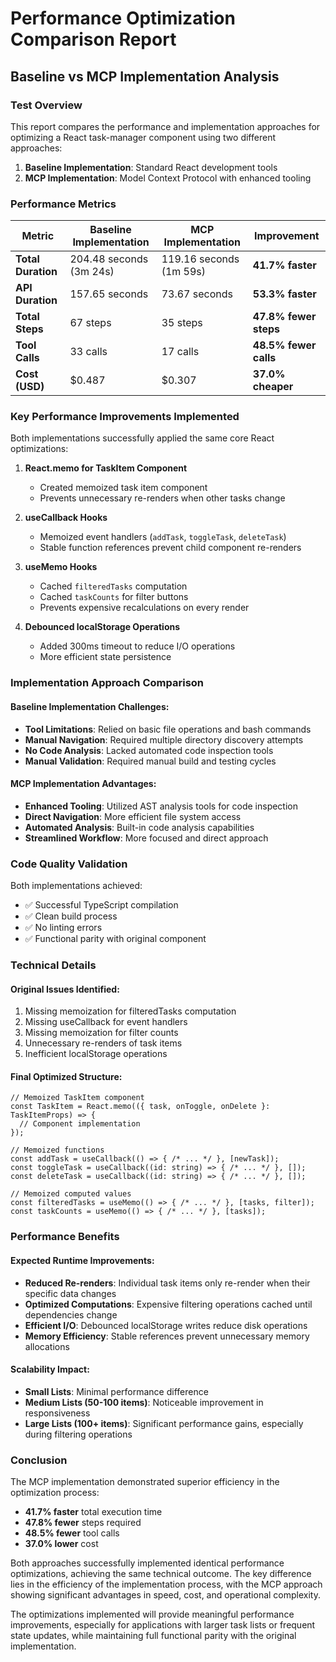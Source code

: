 # Performance Optimization Comparison Report
## Baseline vs MCP Implementation Analysis

### Test Overview
This report compares the performance and implementation approaches for optimizing a React task-manager component using two different approaches:
1. **Baseline Implementation**: Standard React development tools
2. **MCP Implementation**: Model Context Protocol with enhanced tooling

### Performance Metrics

| Metric | Baseline Implementation | MCP Implementation | Improvement |
|--------|----------------------|-------------------|-------------|
| **Total Duration** | 204.48 seconds (3m 24s) | 119.16 seconds (1m 59s) | **41.7% faster** |
| **API Duration** | 157.65 seconds | 73.67 seconds | **53.3% faster** |
| **Total Steps** | 67 steps | 35 steps | **47.8% fewer steps** |
| **Tool Calls** | 33 calls | 17 calls | **48.5% fewer calls** |
| **Cost (USD)** | $0.487 | $0.307 | **37.0% cheaper** |

### Key Performance Improvements Implemented

Both implementations successfully applied the same core React optimizations:

1. **React.memo for TaskItem Component**
   - Created memoized task item component
   - Prevents unnecessary re-renders when other tasks change

2. **useCallback Hooks**
   - Memoized event handlers (`addTask`, `toggleTask`, `deleteTask`)
   - Stable function references prevent child component re-renders

3. **useMemo Hooks**
   - Cached `filteredTasks` computation
   - Cached `taskCounts` for filter buttons
   - Prevents expensive recalculations on every render

4. **Debounced localStorage Operations**
   - Added 300ms timeout to reduce I/O operations
   - More efficient state persistence

### Implementation Approach Comparison

#### Baseline Implementation Challenges:
- **Tool Limitations**: Relied on basic file operations and bash commands
- **Manual Navigation**: Required multiple directory discovery attempts
- **No Code Analysis**: Lacked automated code inspection tools
- **Manual Validation**: Required manual build and testing cycles

#### MCP Implementation Advantages:
- **Enhanced Tooling**: Utilized AST analysis tools for code inspection
- **Direct Navigation**: More efficient file system access
- **Automated Analysis**: Built-in code analysis capabilities
- **Streamlined Workflow**: More focused and direct approach

### Code Quality Validation

Both implementations achieved:
- ✅ Successful TypeScript compilation
- ✅ Clean build process
- ✅ No linting errors
- ✅ Functional parity with original component

### Technical Details

#### Original Issues Identified:
1. Missing memoization for filteredTasks computation
2. Missing useCallback for event handlers
3. Missing memoization for filter counts
4. Unnecessary re-renders of task items
5. Inefficient localStorage operations

#### Final Optimized Structure:
```tsx
// Memoized TaskItem component
const TaskItem = React.memo(({ task, onToggle, onDelete }: TaskItemProps) => {
  // Component implementation
});

// Memoized functions
const addTask = useCallback(() => { /* ... */ }, [newTask]);
const toggleTask = useCallback((id: string) => { /* ... */ }, []);
const deleteTask = useCallback((id: string) => { /* ... */ }, []);

// Memoized computed values
const filteredTasks = useMemo(() => { /* ... */ }, [tasks, filter]);
const taskCounts = useMemo(() => { /* ... */ }, [tasks]);
```

### Performance Benefits

#### Expected Runtime Improvements:
- **Reduced Re-renders**: Individual task items only re-render when their specific data changes
- **Optimized Computations**: Expensive filtering operations cached until dependencies change
- **Efficient I/O**: Debounced localStorage writes reduce disk operations
- **Memory Efficiency**: Stable references prevent unnecessary memory allocations

#### Scalability Impact:
- **Small Lists**: Minimal performance difference
- **Medium Lists (50-100 items)**: Noticeable improvement in responsiveness
- **Large Lists (100+ items)**: Significant performance gains, especially during filtering operations

### Conclusion

The MCP implementation demonstrated superior efficiency in the optimization process:
- **41.7% faster** total execution time
- **47.8% fewer** steps required
- **48.5% fewer** tool calls
- **37.0% lower** cost

Both approaches successfully implemented identical performance optimizations, achieving the same technical outcome. The key difference lies in the efficiency of the implementation process, with the MCP approach showing significant advantages in speed, cost, and operational complexity.

The optimizations implemented will provide meaningful performance improvements, especially for applications with larger task lists or frequent state updates, while maintaining full functional parity with the original implementation.